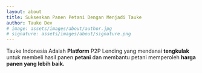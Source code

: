 ```yaml
---
layout: about
title: Sukseskan Panen Petani Dengan Menjadi Tauke
author: Tauke Dev
# image: assets/images/about/author.jpg
# signature: assets/images/about/signature.png
---
```


Tauke Indonesia Adalah **Platform** P2P Lending yang mendanai **tengkulak** untuk membeli 
hasil panen **petani** dan membantu petani memperoleh **harga panen yang lebih baik.** 


<!-- #My main heading
{: .intro }

This is my initial paragraph. In it I’d like to provide a link to the [Jekyll homepage](http://jekyllrb.com/ "Jekyll"). I want to add **bold** and *italic* formatting to text as well using the `strong` and `emphasis` tags.

This is another paragraph. I’d like to follow it with an unordered list.

* item 1
* item 2
* item 3 -->